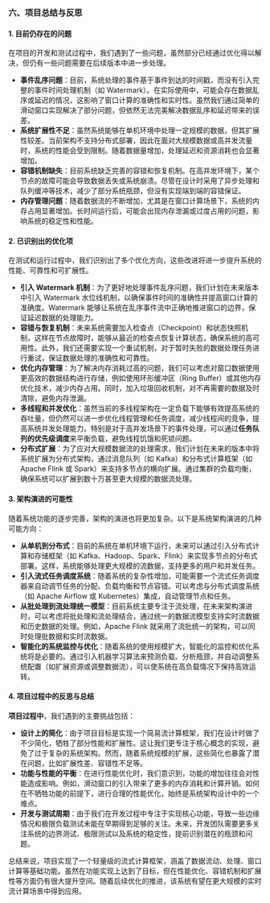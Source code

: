 ### 六、项目总结与反思

#### 1. 目前仍存在的问题

在项目的开发和测试过程中，我们遇到了一些问题，虽然部分已经通过优化得以解决，但仍有一些问题需要在后续版本中进一步处理。

- **事件乱序问题**：目前，系统处理的事件基于事件到达的时间戳，而没有引入完整的事件时间处理机制（如 Watermark）。在实际使用中，可能会存在数据乱序或延迟的情况，这影响了窗口计算的准确性和实时性。虽然我们通过简单的滑动窗口实现解决了部分问题，但依然无法完美解决数据乱序和延迟带来的误差。
- **系统扩展性不足**：虽然系统能够在单机环境中处理一定规模的数据，但其扩展性较差。当前架构不支持分布式部署，因此在面对大规模数据或高并发流量时，系统的性能会受到限制。随着数据量增加，处理延迟和资源消耗也会显著增加。
- **容错机制缺失**：目前系统缺乏完善的容错和恢复机制。在高并发环境下，某个节点的故障可能会导致数据丢失或系统崩溃。尽管在设计时采用了异步处理和队列缓冲等技术，减少了部分系统瓶颈，但没有实现端到端的容错保证。
- **内存管理问题**：随着数据流的不断增加，尤其是在窗口计算场景下，系统的内存占用显著增加。长时间运行后，可能会出现内存泄漏或过度占用的问题，影响系统的稳定性和性能。

#### 2. 已识别出的优化项

在测试和运行过程中，我们识别出了多个优化方向，这些改进将进一步提升系统的性能、可靠性和可扩展性。

- **引入 Watermark 机制**：为了更好地处理事件乱序问题，我们计划在未来版本中引入 Watermark 水位线机制，以确保事件时间的准确性并提高窗口计算的准确度。Watermark 能够让系统在乱序事件流中正确地推进窗口的边界，保证延迟数据的处理能力。
- **容错与恢复机制**：未来系统需要加入检查点（Checkpoint）和状态快照机制，这样在节点故障时，能够从最近的检查点恢复计算状态，确保系统的高可用性。此外，我们还需要实现一个重试机制，对于暂时失败的数据处理任务进行重试，保证数据处理的准确性和可靠性。
- **优化内存管理**：为了解决内存消耗过高的问题，我们可以考虑对窗口数据使用更高效的数据结构进行存储，例如使用环形缓冲区（Ring Buffer）或其他内存优化技术，减少内存占用。同时，加入垃圾回收机制，对不再需要的数据及时清除，避免内存泄漏。
- **多线程和并发优化**：虽然当前的多线程架构在一定负载下能够有效提高系统的吞吐量，但仍然可以进一步优化线程管理和任务调度，减少线程间的竞争，提高系统并发处理能力。特别是对于高并发场景下的事件处理，可以通过**任务队列的优先级调度**来平衡负载，避免线程饥饿和死锁问题。
- **分布式扩展**：为了应对大规模数据流的处理需求，我们计划在未来的版本中将系统扩展为分布式架构，通过消息队列（如 Kafka）和分布式计算框架（如 Apache Flink 或 Spark）来支持多节点的横向扩展。通过集群的负载均衡，确保系统可以扩展到数十万甚至更大规模的数据流处理。

#### 3. 架构演进的可能性

随着系统功能的逐步完善，架构的演进也将更加复杂。以下是系统架构演进的几种可能方向：

- **从单机到分布式**：目前的系统在单机环境下运行，未来可以通过引入分布式计算和存储框架（如 Kafka、Hadoop、Spark、Flink）来实现多节点的分布式部署。这样，系统能够处理更大规模的流数据，支持更多的用户和并发任务。
- **引入流式任务调度系统**：随着系统的复杂性增加，可能需要一个流式任务调度器来自动调节任务的分配、负载均衡和节点容错。可以考虑与分布式调度系统（如 Apache Airflow 或 Kubernetes）集成，自动管理节点和任务。
- **从批处理到流处理统一模型**：目前系统主要专注于流处理，在未来架构演进时，可以考虑将批处理和流处理结合，通过统一的数据流模型支持实时流数据和历史数据的处理。例如，Apache Flink 就采用了流批统一的架构，可以同时处理批数据和实时流数据。
- **智能化的系统监控与优化**：随着系统的使用规模扩大，智能化的监控和优化系统将是必要的。通过引入机器学习算法来预测负载、分析瓶颈，并自动调整系统配置（如扩展资源或调整数据流），可以使系统在高负载情况下保持高效运转。

#### 4. 项目过程中的反思与总结

**项目过程中**，我们遇到的主要挑战包括：

- **设计上的简化**：由于项目目标是实现一个简易流计算框架，我们在设计时做了不少简化，牺牲了部分性能和扩展性。这让我们更专注于核心概念的实现，避免了过于复杂的系统架构。然而，随着系统规模的扩展，这些简化也暴露了潜在问题，比如扩展性差、容错性不足等。
- **功能与性能的平衡**：在进行性能优化时，我们意识到，功能的增加往往会对性能造成影响。例如，滑动窗口的引入带来了更多的内存消耗和计算开销。如何在不牺牲功能的前提下，进行合理的性能优化，始终是系统架构设计中的一个难点。
- **开发与测试周期**：由于我们在开发过程中专注于实现核心功能，导致一些边缘情况和极限负载测试未能在早期得到足够的关注。未来，开发团队需要更多关注系统的边界测试、极限测试以及系统的稳定性，提前识别潜在的瓶颈和问题。

总结来说，项目实现了一个轻量级的流式计算框架，涵盖了数据流动、处理、窗口计算等基础功能。虽然在功能实现上达到了目标，但在性能优化、容错机制和扩展性等方面仍有很大提升空间。随着后续优化的推进，该系统有望在更大规模的实时流计算场景中得到应用。